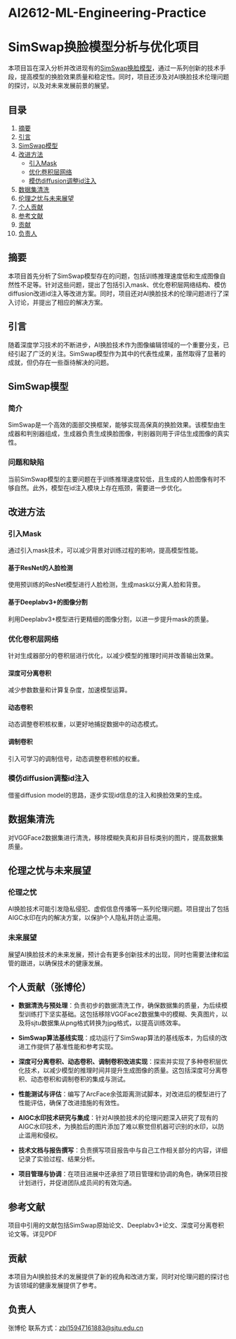 # AI2612-ML-Engineering-Practice
# SimSwap换脸模型分析与优化项目
本项目旨在深入分析并改进现有的[SimSwap换脸模型](https://github.com/neuralchen/SimSwap)，通过一系列创新的技术手段，提高模型的换脸效果质量和稳定性。同时，项目还涉及对AI换脸技术伦理问题的探讨，以及对未来发展前景的展望。

## 目录
1. [摘要](#摘要)
2. [引言](#引言)
3. [SimSwap模型](#simswap模型)
4. [改进方法](#改进方法)
   - [引入Mask](#引入mask)
   - [优化卷积层网络](#优化卷积层网络)
   - [模仿diffusion调整id注入](#模仿diffusion调整id注入)
5. [数据集清洗](#数据集清洗)
6. [伦理之忧与未来展望](#伦理之忧与未来展望)
7. [个人贡献](#个人贡献)
8. [参考文献](#参考文献)
9. [贡献](#贡献)
10. [负责人](#负责人)

## 摘要
本项目首先分析了SimSwap模型存在的问题，包括训练推理速度低和生成图像自然性不足等。针对这些问题，提出了包括引入mask、优化卷积层网络结构、模仿diffusion改进id注入等改进方案。同时，项目还对AI换脸技术的伦理问题进行了深入讨论，并提出了相应的解决方案。

## 引言
随着深度学习技术的不断进步，AI换脸技术作为图像编辑领域的一个重要分支，已经引起了广泛的关注。SimSwap模型作为其中的代表性成果，虽然取得了显著的成就，但仍存在一些亟待解决的问题。

## SimSwap模型
### 简介
SimSwap是一个高效的面部交换框架，能够实现高保真的换脸效果。该模型由生成器和判别器组成，生成器负责生成换脸图像，判别器则用于评估生成图像的真实性。

### 问题和缺陷
当前SimSwap模型的主要问题在于训练推理速度较低，且生成的人脸图像有时不够自然。此外，模型在id注入模块上存在瓶颈，需要进一步优化。

## 改进方法
### 引入Mask
通过引入mask技术，可以减少背景对训练过程的影响，提高模型性能。

#### 基于ResNet的人脸检测
使用预训练的ResNet模型进行人脸检测，生成mask以分离人脸和背景。

#### 基于Deeplabv3+的图像分割
利用Deeplabv3+模型进行更精细的图像分割，以进一步提升mask的质量。

### 优化卷积层网络
针对生成器部分的卷积层进行优化，以减少模型的推理时间并改善输出效果。

#### 深度可分离卷积
减少参数数量和计算复杂度，加速模型运算。

#### 动态卷积
动态调整卷积核权重，以更好地捕捉数据中的动态模式。

#### 调制卷积
引入可学习的调制信号，动态调整卷积核的权重。

### 模仿diffusion调整id注入
借鉴diffusion model的思路，逐步实现id信息的注入和换脸效果的生成。

## 数据集清洗
对VGGFace2数据集进行清洗，移除模糊失真和非目标类别的图片，提高数据集质量。

## 伦理之忧与未来展望
### 伦理之忧
AI换脸技术可能引发隐私侵犯、虚假信息传播等一系列伦理问题。项目提出了包括AIGC水印在内的解决方案，以保护个人隐私并防止滥用。

### 未来展望
展望AI换脸技术的未来发展，预计会有更多创新技术的出现，同时也需要法律和监管的跟进，以确保技术的健康发展。

## 个人贡献（张博伦）

- **数据清洗与预处理**：负责初步的数据清洗工作，确保数据集的质量，为后续模型训练打下坚实基础。这包括移除VGGFace2数据集中的模糊、失真图片，以及将sjtu数据集从png格式转换为jpg格式，以提高训练效率。

- **SimSwap算法基线实现**：成功运行了SimSwap算法的基线版本，为后续的改进工作提供了基准性能和参考实现。

- **深度可分离卷积、动态卷积、调制卷积改进实现**：探索并实现了多种卷积层优化技术，以减少模型的推理时间并提升生成图像的质量。这包括深度可分离卷积、动态卷积和调制卷积的集成与测试。

- **性能测试与评估**：编写了ArcFace余弦距离测试脚本，对改进后的模型进行了性能评估，确保了改进措施的有效性。

- **AIGC水印技术研究与集成**：针对AI换脸技术的伦理问题深入研究了现有的AIGC水印技术，为换脸后的图片添加了难以察觉但机器可识别的水印，以防止滥用和侵权。

- **技术文档与报告撰写**：负责撰写项目报告中与自己工作相关部分的内容，详细记录了实验过程、结果分析。

- **项目管理与协调**：在项目进展中还承担了项目管理和协调的角色，确保项目按计划进行，并促进团队成员间的有效沟通。

## 参考文献
项目中引用的文献包括SimSwap原始论文、Deeplabv3+论文、深度可分离卷积论文等。详见PDF

## 贡献
本项目为AI换脸技术的发展提供了新的视角和改进方案，同时对伦理问题的探讨也为该领域的健康发展提供了参考。

## 负责人
张博伦 联系方式：zbl15947161883@sjtu.edu.cn
